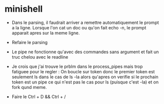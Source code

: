 # minishell

- Dans le parsing, il faudrait arriver a remettre automatiquement le prompt a la ligne.
Lorsque l'on cat un doc ou qu'on fait echo -n, le prompt apparait apres sur la meme ligne.

- Refaire le parsing

- Le pipe ne fonctionne qu'avec des commandes sans argument et fait un truc chelou avec le readline

- Je crois que j'ai trouve le prblm dans le process_pipes mais trop fatiguee pour le regler :
On boucle sur token donc le premier token est seulement ls dans le cas de ls -la alors qu'apres on verifie si le prochain token est un pipe ce qui n'est pas le cas pour ls (puisque c'est -la) et on fork qund meme.

- Faire le Ctrl + D  && Ctrl + /
